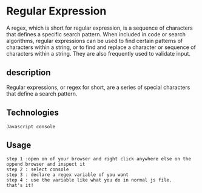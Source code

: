 # Regular Expression

A regex, which is short for regular expression, is a sequence of characters that defines a specific search pattern. When included in code or search algorithms, regular expressions can be used to find certain patterns of characters within a string, or to find and replace a character or sequence of characters within a string. They are also frequently used to validate input.

## description

Regular expressions, or regex for short, are a series of special characters that define a search pattern.

## Technologies

    Javascript console

## Usage

    step 1 :open on of your browser and right click anywhere else on the oppend browser and inspect it
    step 2 : select console
    step 3 : declare a regex variable of you want
    step 4 : use the variable like what you do in normal js file.
    that's it!

